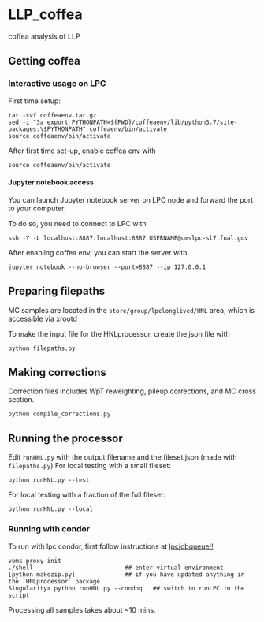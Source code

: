 # LLP_coffea
coffea analysis of LLP

## Getting coffea

### Interactive usage on LPC

First time setup:
```
tar -xvf coffeaenv.tar.gz
sed -i "3a export PYTHONPATH=${PWD}/coffeaenv/lib/python3.7/site-packages:\$PYTHONPATH" coffeaenv/bin/activate
source coffeaenv/bin/activate
```
After first time set-up, enable coffea env with 
```
source coffeaenv/bin/activate
``` 
#### Jupyter notebook access
You can launch Jupyter notebook server on LPC node and forward the port to your computer.

To do so, you need to connect to LPC with 
```
ssh -Y -L localhost:8887:localhost:8887 USERNAME@cmslpc-sl7.fnal.gov
```
After enabling coffea env, you can start the server with
```
jupyter notebook --no-browser --port=8887 --ip 127.0.0.1
```

## Preparing filepaths

MC samples are located in the `store/group/lpclonglived/HNL` area, which is accessible via xrootd

To make the input file for the HNLprocessor, create the json file with
```
python filepaths.py
```

## Making corrections

Correction files includes WpT reweighting, pileup corrections, and MC cross section.
```
python compile_corrections.py
```
## Running the processor

Edit `runHNL.py` with the output filename and the fileset json (made with `filepaths.py`)
For local testing with a small fileset:
```
python runHNL.py --test
```
For local testing with a fraction of the full fileset:
```
python runHNL.py --local
```

### Running with condor
To run with lpc condor, first follow instructions at [lpcjobqueue!!](https://github.com/CoffeaTeam/lpcjobqueue)

```
voms-proxy-init
./shell                          ## enter virtual environment
[python makezip.py]              ## if you have updated anything in the `HNLprocessor` package
Singularity> python runHNL.py --condoq   ## switch to runLPC in the script 
```
Processing all samples takes about ~10 mins.
